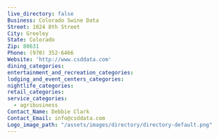 ```yaml
---
live_directory: false
Business: Colorado Swine Data
Street: 1024 8th Street
City: Greeley
State: Colorado
Zip: 80631
Phone: (970) 352-6466
Website: 'http://www.csddata.com'
dining_categories:
entertainment_and_recreation_categories:
lodging_and_event_centers_categories:
nightlife_categories:
retail_categories:
service_categories:
  - agribusiness
Contact_Name: Debbie Clark
Contact_Email: info@csddata.com
Logo_image_path: "/assets/images/directory/directory-default.png"
---
```



